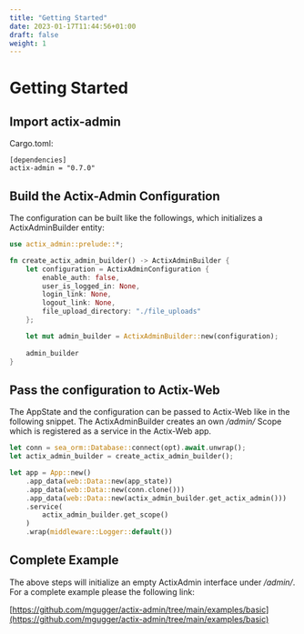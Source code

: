 ```yaml
---
title: "Getting Started"
date: 2023-01-17T11:44:56+01:00
draft: false
weight: 1
---
```


# Getting Started

## Import actix-admin

Cargo.toml:
```cargo
[dependencies]
actix-admin = "0.7.0"
```

## Build the Actix-Admin Configuration

The configuration can be built like the followings, which initializes a ActixAdminBuilder entity:

```rust
use actix_admin::prelude::*;

fn create_actix_admin_builder() -> ActixAdminBuilder {
    let configuration = ActixAdminConfiguration {
        enable_auth: false,
        user_is_logged_in: None,
        login_link: None,
        logout_link: None,
        file_upload_directory: "./file_uploads"
    };

    let mut admin_builder = ActixAdminBuilder::new(configuration);
    
    admin_builder
}
```

## Pass the configuration to Actix-Web

The AppState and the configuration can be passed to Actix-Web like in the following snippet. The ActixAdminBuilder creates an own */admin/* Scope which is registered as a service in the Actix-Web app.

```rust
let conn = sea_orm::Database::connect(opt).await.unwrap();
let actix_admin_builder = create_actix_admin_builder();

let app = App::new()
    .app_data(web::Data::new(app_state))
    .app_data(web::Data::new(conn.clone()))
    .app_data(web::Data::new(actix_admin_builder.get_actix_admin()))
    .service(
        actix_admin_builder.get_scope()
    )
    .wrap(middleware::Logger::default())
```

## Complete Example

The above steps will initialize an empty ActixAdmin interface under */admin/*. For a complete example please the following link: 

[https://github.com/mgugger/actix-admin/tree/main/examples/basic](https://github.com/mgugger/actix-admin/tree/main/examples/basic)